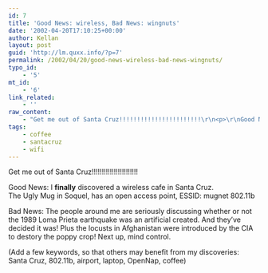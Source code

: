 ```yaml
---
id: 7
title: 'Good News: wireless, Bad News: wingnuts'
date: '2002-04-20T17:10:25+00:00'
author: Kellan
layout: post
guid: 'http://lm.quxx.info/?p=7'
permalink: /2002/04/20/good-news-wireless-bad-news-wingnuts/
typo_id:
    - '5'
mt_id:
    - '6'
link_related:
    - ''
raw_content:
    - "Get me out of Santa Cruz!!!!!!!!!!!!!!!!!!!!!!!\r\n<p>\r\nGood News:  I <b>finally</b> discovered a wireless cafe in Santa Cruz.  \r\nThe Ugly Mug in Soquel, has an open access point, ESSID: mugnet 802.11b\r\n<p>\r\nBad News:  The people around me are seriously discussing whether or not the 1989 Loma Prieta earthquake was an artificial created.  And they\\'ve decided it was!\r\nPlus the locusts in Afghanistan were introduced by the CIA to destory the poppy crop!  Next up, mind control.\r\n<p>\r\n(Add a few keywords, so that others may benefit from my discoveries: Santa Cruz, 802.11b, airport, laptop, OpenNap, coffee)"
tags:
    - coffee
    - santacruz
    - wifi
---
```


Get me out of Santa Cruz!!!!!!!!!!!!!!!!!!!!!!!

Good News: I **finally** discovered a wireless cafe in Santa Cruz.  
The Ugly Mug in Soquel, has an open access point, ESSID: mugnet 802.11b

Bad News: The people around me are seriously discussing whether or not the 1989 Loma Prieta earthquake was an artificial created. And they’ve decided it was! Plus the locusts in Afghanistan were introduced by the CIA to destory the poppy crop! Next up, mind control.

(Add a few keywords, so that others may benefit from my discoveries: Santa Cruz, 802.11b, airport, laptop, OpenNap, coffee)